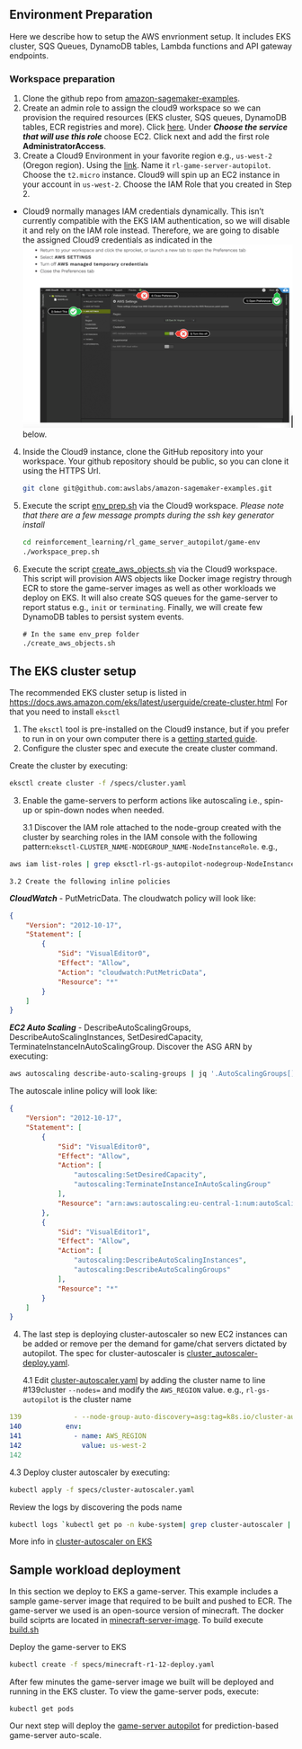 ## Environment Preparation
Here we describe how to setup the AWS envrionment setup. It includes EKS cluster, SQS Queues, DynamoDB tables, Lambda functions and API gateway endpoints.

### Workspace preparation
1. Clone the github repo from [amazon-sagemaker-examples](https://github.com/awslabs/amazon-sagemaker-examples).
2. Create an admin role to assign the cloud9 workspace so we can provision the required resources (EKS cluster, SQS queues, DynamoDB tables, ECR registries and more). Click [here](https://console.aws.amazon.com/iam/home?region=us-west-2#/roles$new?step=type). Under ***Choose the service that will use this role*** choose EC2. Click next and add the first role **AdministratorAccess**.
3. Create a Cloud9 Environment in your favorite region e.g., `us-west-2` (Oregon region). Using the [link](https://us-west-2.console.aws.amazon.com/cloud9/home?region=us-west-2). Name it `rl-game-server-autopilot`. Choose the `t2.micro` instance. Cloud9 will spin up an EC2 instance in your account in `us-west-2`. Choose the IAM Role that you created in Step 2.
* Cloud9 normally manages IAM credentials dynamically. This isn’t currently compatible with the EKS IAM authentication, so we will disable it and rely on the IAM role instead. Therefore, we are going to disable the assigned Cloud9 credentials as indicated in the ![image](cloud9-iam-disable.png) below.
4. Inside the Cloud9 instance, clone the GitHub repository into your workspace. Your github repository should be public, so you can clone it using the HTTPS Url.
    ```bash
    git clone git@github.com:awslabs/amazon-sagemaker-examples.git
    ```
5. Execute the script [env_prep.sh](env_prep.sh) via the Cloud9 workspace. *Please note that there are a few message prompts during the ssh key generator install*
   ```bash
   cd reinforcement_learning/rl_game_server_autopilot/game-env
   ./workspace_prep.sh
   ```
6. Execute the script [create_aws_objects.sh](create_aws_objects.sh) via the Cloud9 workspace.
This script will provision AWS objects like Docker image registry through ECR to store the game-server images as well as other workloads we deploy on EKS. It will also create SQS queues for the game-server to report status e.g., `init` or `terminating`. Finally, we will create few DynamoDB tables to persist system events.
   ```
   # In the same env_prep folder
   ./create_aws_objects.sh
   ```

## The EKS cluster setup
The recommended EKS cluster setup is listed in https://docs.aws.amazon.com/eks/latest/userguide/create-cluster.html
For that you need to install `eksctl`
1. The `eksctl` tool is pre-installed on the Cloud9 instance, but if you prefer to run in on your own computer there is a [getting started guide](https://docs.aws.amazon.com/eks/latest/userguide/getting-started-eksctl.html).
2. Configure the cluster spec and execute the create cluster command.

Create the cluster by executing:
```bash
eksctl create cluster -f /specs/cluster.yaml
```

3. Enable the game-servers to perform actions like autoscaling i.e., spin-up or spin-down nodes when needed.

    3.1 Discover the IAM role attached to the node-group created with the cluster by searching roles in the IAM console with the following pattern:`eksctl-CLUSTER_NAME-NODEGROUP_NAME-NodeInstanceRole`. e.g.,
```bash
aws iam list-roles | grep eksctl-rl-gs-autopilot-nodegroup-NodeInstanceRole | grep RoleName
```
    
    3.2 Create the following inline policies 
    

***CloudWatch*** - PutMetricData. The cloudwatch policy will look like:

```json
{
    "Version": "2012-10-17",
    "Statement": [
        {
            "Sid": "VisualEditor0",
            "Effect": "Allow",
            "Action": "cloudwatch:PutMetricData",
            "Resource": "*"
        }
    ]
}

```
***EC2 Auto Scaling*** - DescribeAutoScalingGroups, DescribeAutoScalingInstances, SetDesiredCapacity, TerminateInstanceInAutoScalingGroup. Discover the ASG ARN by executing:
```bash
aws autoscaling describe-auto-scaling-groups | jq '.AutoScalingGroups[].AutoScalingGroupARN'
```

The autoscale inline policy will look like:

```json
{
    "Version": "2012-10-17",
    "Statement": [
        {
            "Sid": "VisualEditor0",
            "Effect": "Allow",
            "Action": [
                "autoscaling:SetDesiredCapacity",
                "autoscaling:TerminateInstanceInAutoScalingGroup"
            ],
            "Resource": "arn:aws:autoscaling:eu-central-1:num:autoScalingGroup:guid:autoScalingGroupName/eksctl-gs-us-east-1-nodegroup-mixed-instances-1-NodeGroup-guid"
        },
        {
            "Sid": "VisualEditor1",
            "Effect": "Allow",
            "Action": [
                "autoscaling:DescribeAutoScalingInstances",
                "autoscaling:DescribeAutoScalingGroups"
            ],
            "Resource": "*"
        }
    ]
}
```

4. The last step is deploying cluster-autoscaler so new EC2 instances can be added or remove per the demand for game/chat servers dictated by autopilot. The spec for cluster-autoscaler is [cluster_autoscaler-deploy.yaml](/workshop/eks/specs/cluster_autoscaler-deploy.yaml).
    
   4.1 Edit [cluster-autoscaler.yaml](/specs/cluster-autoscaler.yaml) by adding the cluster name to line #139cluster `--nodes=` and modify the `AWS_REGION` value. e.g., `rl-gs-autopilot` is the cluster name

```yaml
139             - --node-group-auto-discovery=asg:tag=k8s.io/cluster-autoscaler/enabled,k8s.io/cluster-autoscaler/rl-gs-autopilot
140           env:
141             - name: AWS_REGION
142               value: us-west-2
142
```

   4.3 Deploy cluster autoscaler by executing:
   ```bash
   kubectl apply -f specs/cluster-autoscaler.yaml
   ```
   Review the logs by discovering the pods name
   ```bash
   kubectl logs `kubectl get po -n kube-system| grep cluster-autoscaler | awk '{print $1}'` -n kube-system
   ```
More info in [cluster-autoscaler on EKS](https://aws.amazon.com/premiumsupport/knowledge-center/eks-cluster-autoscaler-setup/)

## Sample workload deployment
   In this section we deploy to EKS a game-server. This example includes a sample game-server image that required to be built and pushed to ECR. The game-server we used is an open-source version of minecraft. The docker build sciprts are located in [minecraft-server-image](minecraft-server-image). To build execute [build.sh](minecraft-server-image/build.sh)
    
    
   Deploy the game-server to EKS
   ```bash
   kubectl create -f specs/minecraft-r1-12-deploy.yaml
   ```
    
   After few minutes the game-server image we built will be deployed and running in the EKS cluster. To view the game-server pods, execute:
    
   ```
   kubectl get pods
   ```
   
   Our next step will deploy the [game-server autopilot](../ap-server) for prediction-based game-server auto-scale.

